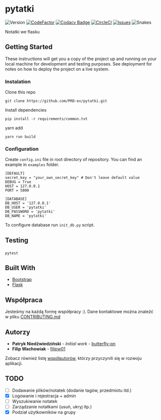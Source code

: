 # pytatki
![Version](https://img.shields.io/badge/version-1.0b1-orange.svg)
[![CodeFactor](https://www.codefactor.io/repository/github/PRD-ev/pytatki/badge)](https://www.codefactor.io/repository/github/PRD-ev/pytatki)
[![Codacy Badge](https://api.codacy.com/project/badge/Grade/888414de92604fbbbd46b42c04e96e81)](https://www.codacy.com/app/pniedzwiedzinski19/pytatki?utm_source=github.com&amp;utm_medium=referral&amp;utm_content=butterfly-pn/pytatki&amp;utm_campaign=Badge_Grade)
[![CircleCI](https://circleci.com/gh/PRD-ev/pytatki/tree/master.svg?style=svg)](https://circleci.com/gh/PRD-ev/pytatki/tree/master)
[![Issues](https://img.shields.io/github/issues/PRD-ev/pytatki.svg)](https://github.com/PRD-ev/pytatki/issues)
![Snakes](https://img.shields.io/badge/w%C4%99%C5%BCe%20s%C4%85-jadowite-blue.svg)

Notatki we flasku

## Getting Started

These instructions will get you a copy of the project up and running on your local machine for development and testing purposes. See deployment for notes on how to deploy the project on a live system.

### Instalation

Clone this repo
```
git clone https://github.com/PRD-ev/pytatki.git
```
Install dependencies
```
pip install -r requirements/common.txt
```
yarn add
```
yarn run build
```
### Configuration
Create `config.ini` file in root directory of repository. You can find an example in `examples` folder.


```
[DEFAULT]
secret_key = "your_own_secret_key" # Don't leave default value
DEBUG = True
HOST = 127.0.0.1
PORT = 5000

[DATABASE]
DB_HOST = '127.0.0.1'
DB_USER = 'pytatki'
DB_PASSWORD = 'pytatki'
DB_NAME = 'pytatki'
```

To configure database run `init_db.py` script.

## Testing
### 
```
pytest
```

## Built With

* [Bootstrap](https://www.getbootstrap.com/) 
* [Flask](http://flask.pocoo.org/) 

## Współpraca

Jesteśmy na każdą formę współpracy :). Dane kontaktowe można znaleźć w pliku [CONTRIBUTING.md](https://github.com/butterfly-pn/pytatki/blob/master/docs/CONTRIBUTING.md)


## Autorzy

* **Patryk Niedźwiedziński** - *Initial work* - [butterfly-pn](https://github.com/butterfly-pn)
* **Filip Wachowiak** - [filipw01](https://github.com/filipw01)

Zobacz również listę [współautorów](https://github.com/butterfly-pn/pytatki/graphs/contributors), którzy przyczynili się w rozwoju aplikacji.




## TODO

- [ ] Dodawanie plików/notatek (dodanie tagów, przedmiotu itd.)
- [x] Logowanie i rejestracja + admin
- [ ] Wyszukiwanie notatek
- [ ] Zarządzanie notatkami (usuń, ukryj itp.)
- [x] Podział użytkowników na grupy

